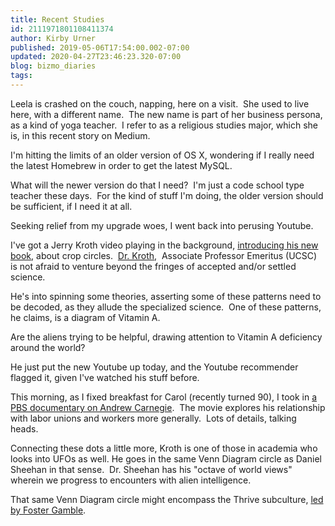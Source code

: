 ```yaml
---
title: Recent Studies
id: 2111971801108411374
author: Kirby Urner
published: 2019-05-06T17:54:00.002-07:00
updated: 2020-04-27T23:46:23.320-07:00
blog: bizmo_diaries
tags: 
---
```


Leela is crashed on the couch, napping, here on a visit.  She used to live here, with a different name.  The new name is part of her business persona, as a kind of yoga teacher.  I refer to as a religious studies major, which she is, in this recent story on Medium.

I'm hitting the limits of an older version of OS X, wondering if I really need the latest Homebrew in order to get the latest MySQL.

What will the newer version do that I need?  I'm just a code school type teacher these days.  For the kind of stuff I'm doing, the older version should be sufficient, if I need it at all.

Seeking relief from my upgrade woes, I went back into perusing Youtube.

I've got a Jerry Kroth video playing in the background, [introducing his new book](https://youtu.be/CGO5aNx2hos), about crop circles.  
[Dr. Kroth](https://www.collectivepsych.com/),  Associate Professor Emeritus (UCSC) is not afraid to venture beyond the fringes of accepted and/or settled science.

He's into spinning some theories, asserting some of these patterns need to be decoded, as they allude the specialized science.  One of these patterns, he claims, is a diagram of Vitamin A.

Are the aliens trying to be helpful, drawing attention to Vitamin A deficiency around the world?

He just put the new Youtube up today, and the Youtube recommender flagged it, given I've watched his stuff before.  

This morning, as I fixed breakfast for Carol (recently turned 90), I took in [a PBS documentary on Andrew Carnegie](https://youtu.be/RVKIAUPImJg).  The movie explores his relationship with labor unions and workers more generally.  Lots of details, talking heads.

Connecting these dots a little more, Kroth is one of those in academia who looks into UFOs as well. He goes in the same Venn Diagram circle as Daniel Sheehan in that sense.  Dr. Sheehan has his "octave of world views" wherein we progress to encounters with alien intelligence.

That same Venn Diagram circle might encompass the Thrive subculture, [led by Foster Gamble](https://controlroom.blogspot.com/2018/09/close-encounters.html).